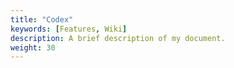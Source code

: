 ```yaml
---
title: "Codex"
keywords: [Features, Wiki]
description: A brief description of my document.
weight: 30
---
```

